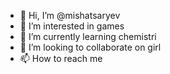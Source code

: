 - 👋 Hi, I’m @mishatsaryev
- 👀 I’m interested in games
- 🌱 I’m currently learning chemistri
- 💞️ I’m looking to collaborate on girl
- 📫 How to reach me 

<!---
mishatsaryev/mishatsaryev is a ✨ special ✨ repository because its `README.md` (this file) appears on your GitHub profile.
You can click the Preview link to take a look at your changes.
--->
